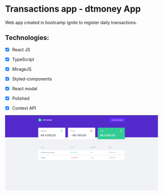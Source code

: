 # Transactions app - dtmoney App

Web app created in bootcamp ignite to register daily transactions.

## Technologies:

- [x] React JS
- [x] TypeScript
- [x] MirageJS
- [x] Styled-components
- [x] React modal
- [x] Polished
- [x] Context API


![Print](https://raw.githubusercontent.com/LeonardoPizzoquero/dtmoney-ignite-bootcamp/main/src/assets/screenshot.png)
